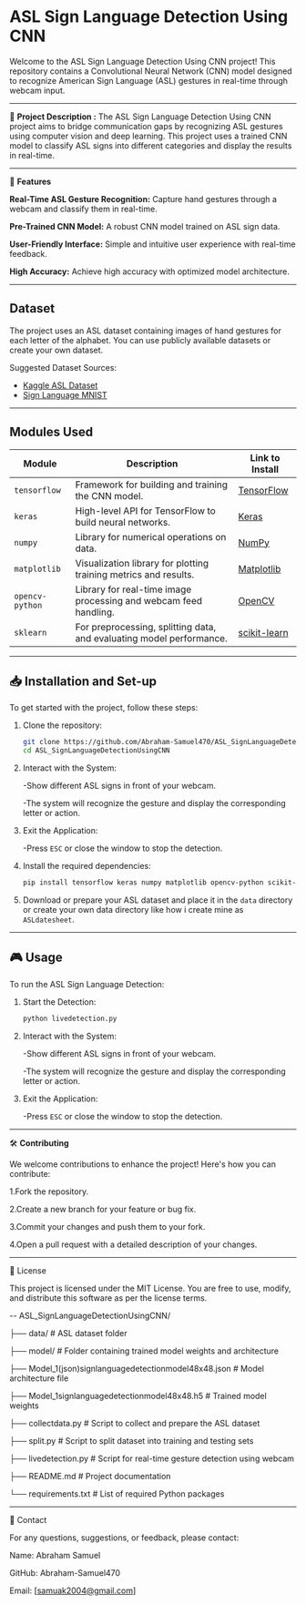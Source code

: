 # ASL Sign Language Detection Using CNN
Welcome to the ASL Sign Language Detection Using CNN project! This repository contains a Convolutional Neural Network (CNN) model designed to recognize American Sign Language (ASL) gestures in real-time through webcam input.

---
🌟  **Project Description :** 
The ASL Sign Language Detection Using CNN project aims to bridge communication gaps by recognizing ASL gestures using computer vision and deep learning. This project uses a trained CNN model to classify ASL signs into different categories and display the results in real-time.

---
🚀 **Features**

**Real-Time ASL Gesture Recognition:** Capture hand gestures through a webcam and classify them in real-time.

**Pre-Trained CNN Model:** A robust CNN model trained on ASL sign data.

**User-Friendly Interface:** Simple and intuitive user experience with real-time feedback.

**High Accuracy:** Achieve high accuracy with optimized model architecture.

---

## Dataset
The project uses an ASL dataset containing images of hand gestures for each letter of the alphabet. You can use publicly available datasets or create your own dataset.

Suggested Dataset Sources:
- [Kaggle ASL Dataset](https://www.kaggle.com/)
- [Sign Language MNIST](https://www.kaggle.com/datamunge/sign-language-mnist)

---

## Modules Used
| Module               | Description                                                                | Link to Install                                                              |
|----------------------|----------------------------------------------------------------------------|------------------------------------------------------------------------------|
| `tensorflow`         | Framework for building and training the CNN model.                        | [TensorFlow](https://pypi.org/project/tensorflow/)                           |
| `keras`              | High-level API for TensorFlow to build neural networks.                   | [Keras](https://pypi.org/project/keras/)                                    |
| `numpy`              | Library for numerical operations on data.                                | [NumPy](https://pypi.org/project/numpy/)                                    |
| `matplotlib`         | Visualization library for plotting training metrics and results.          | [Matplotlib](https://pypi.org/project/matplotlib/)                          |
| `opencv-python`      | Library for real-time image processing and webcam feed handling.          | [OpenCV](https://pypi.org/project/opencv-python/)                           |
| `sklearn`            | For preprocessing, splitting data, and evaluating model performance.      | [scikit-learn](https://pypi.org/project/scikit-learn/)                      |

---

## 📥 Installation and Set-up
To get started with the project, follow these steps:
1. Clone the repository:
    ```bash
    git clone https://github.com/Abraham-Samuel470/ASL_SignLanguageDetectionUsingCNN.git
    cd ASL_SignLanguageDetectionUsingCNN
    ```
2. Interact with the System:
   
    -Show different ASL signs in front of your webcam.
   
    -The system will recognize the gesture and display the corresponding letter or action.

4. Exit the Application:
   
   -Press `ESC` or close the window to stop the detection.
   
5. Install the required dependencies:
    ```bash
    pip install tensorflow keras numpy matplotlib opencv-python scikit-learn
    ```
6. Download or prepare your ASL dataset and place it in the `data` directory or create your own data directory like how i create mine as `ASLdatesheet`.

---

## 🎮 Usage

To run the ASL Sign Language Detection:

1. Start the Detection:
    ```bash
    python livedetection.py

    ```

2. Interact with the System:
   
    -Show different ASL signs in front of your webcam.
   
    -The system will recognize the gesture and display the corresponding letter or action.

3. Exit the Application:
   
   -Press `ESC` or close the window to stop the detection.

---

🛠 **Contributing** 

We welcome contributions to enhance the project! Here's how you can contribute:

1.Fork the repository.

2.Create a new branch for your feature or bug fix.

3.Commit your changes and push them to your fork.

4.Open a pull request with a detailed description of your changes.

---

📄 License

This project is licensed under the MIT License. You are free to use, modify, and distribute this software as per the license terms.

--
ASL_SignLanguageDetectionUsingCNN/


├── data/                     # ASL dataset folder

├── model/                    # Folder containing trained model weights and architecture

├── Model_1(json)signlanguagedetectionmodel48x48.json   # Model architecture file

├── Model_1signlanguagedetectionmodel48x48.h5           # Trained model weights

├── collectdata.py            # Script to collect and prepare the ASL dataset

├── split.py                  # Script to split dataset into training and testing sets

├── livedetection.py          # Script for real-time gesture detection using webcam

├── README.md                 # Project documentation

└── requirements.txt          # List of required Python packages


---

📧 Contact

For any questions, suggestions, or feedback, please contact:

Name: Abraham Samuel

GitHub: Abraham-Samuel470

Email: [samuak2004@gmail.com]

